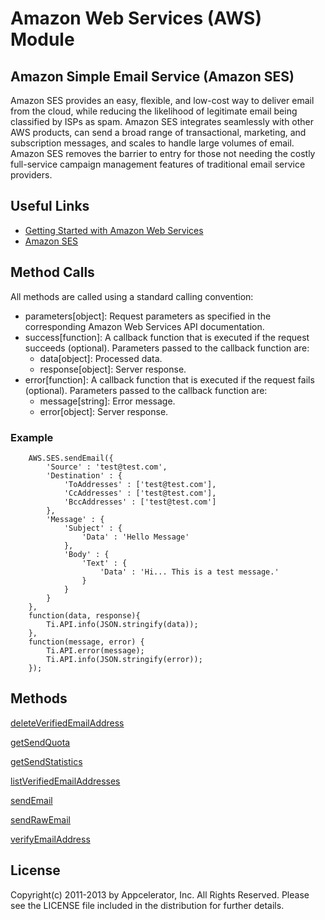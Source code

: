 # Amazon Web Services (AWS) Module

## Amazon Simple Email Service (Amazon SES)
Amazon SES provides an easy, flexible, and low-cost way to deliver email from the cloud, while reducing the likelihood of legitimate email being classified by ISPs as spam. Amazon SES integrates seamlessly with other AWS products, can send a broad range of transactional, marketing, and subscription messages, and scales to handle large volumes of email. Amazon SES removes the barrier to entry for those not needing the costly full-service campaign management features of traditional email service providers.

## Useful Links

* [ Getting Started with Amazon Web Services ]( http://docs.amazonwebservices.com/gettingstarted/latest/awsgsg-intro/intro.html )
* [ Amazon SES ]( http://aws.amazon.com/documentation/ses/ )

## Method Calls

All methods are called using a standard calling convention:

* parameters[object]: Request parameters as specified in the corresponding Amazon Web Services API documentation.
* success[function]: A callback function that is executed if the request succeeds (optional). Parameters passed to the callback function are:
    * data[object]: Processed data.
    * response[object]: Server response.
* error[function]: A callback function that is executed if the request fails (optional). Parameters passed to the callback function are:
    * message[string]: Error message.
    * error[object]: Server response.

### Example
        AWS.SES.sendEmail({
            'Source' : 'test@test.com',
            'Destination' : {
                'ToAddresses' : ['test@test.com'],
                'CcAddresses' : ['test@test.com'],
                'BccAddresses' : ['test@test.com']
            },
            'Message' : {
                'Subject' : {
                    'Data' : 'Hello Message'
                },
                'Body' : {
                    'Text' : {
                        'Data' : 'Hi... This is a test message.'
                    }
                }
            }
        },
        function(data, response){
            Ti.API.info(JSON.stringify(data));
        },
        function(message, error) {
            Ti.API.error(message);
            Ti.API.info(JSON.stringify(error));
        });

## Methods

[deleteVerifiedEmailAddress](http://docs.amazonwebservices.com/ses/latest/APIReference/API_DeleteVerifiedEmailAddress.html)

[getSendQuota](http://docs.amazonwebservices.com/ses/latest/APIReference/API_GetSendQuota.html)

[getSendStatistics](http://docs.amazonwebservices.com/ses/latest/APIReference/API_GetSendStatistics.html)

[listVerifiedEmailAddresses](http://docs.amazonwebservices.com/ses/latest/APIReference/API_ListVerifiedEmailAddresses.html)

[sendEmail](http://docs.amazonwebservices.com/ses/latest/APIReference/API_SendEmail.html)

[sendRawEmail](http://docs.amazonwebservices.com/ses/latest/APIReference/API_SendRawEmail.html)

[verifyEmailAddress](http://docs.amazonwebservices.com/ses/latest/APIReference/API_VerifyEmailAddress.html)

## License

Copyright(c) 2011-2013 by Appcelerator, Inc. All Rights Reserved. Please see the LICENSE file included in the distribution for further details.


